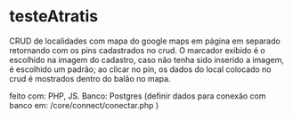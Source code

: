 # testeAtratis

CRUD de localidades com mapa do google maps em página em separado retornando com os pins cadastrados no crud.
O marcador exibido é o escolhido na imagem do cadastro, caso não tenha sido inserido a imagem, é escolhido um padrão; 
ao clicar no pin, os dados do local colocado no crud é mostrados dentro do balão no mapa.

feito com: PHP, JS. 
Banco: Postgres (definir dados para conexão com banco em: /core/connect/conectar.php )
